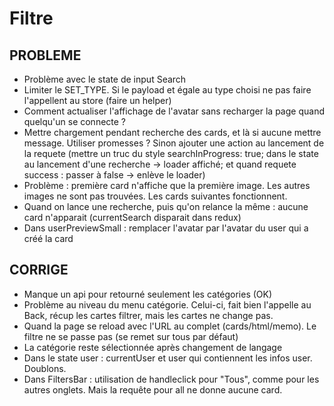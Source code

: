 # Filtre

## PROBLEME
- Problème avec le state de input Search
- Limiter le SET_TYPE. Si le payload et égale au type choisi ne pas faire l'appellent au store (faire un helper)
- Comment actualiser l'affichage de l'avatar sans recharger la page quand quelqu'un se connecte ?
- Mettre chargement pendant recherche des cards, et là si aucune mettre message. Utiliser promesses ? Sinon ajouter une action au lancement de la requete (mettre un truc du style searchInProgress: true; dans le state au lancement d'une recherche -> loader affiché; et quand requete success : passer à false -> enlève le loader)
- Problème : première card n'affiche que la première image. Les autres images ne sont pas trouvées. Les cards suivantes fonctionnent.
- Quand on lance une recherche, puis qu'on relance la même : aucune card n'apparait (currentSearch disparait dans redux)
- Dans userPreviewSmall : remplacer l'avatar par l'avatar du user qui a créé la card

## CORRIGE
- Manque un api pour retourné seulement les catégories (OK)
- Problème au niveau du menu catégorie. Celui-ci, fait bien l'appelle au Back, récup les cartes filtrer, mais les cartes ne change pas.
- Quand la page se reload avec l'URL au complet (cards/html/memo). Le filtre ne se passe pas (se remet sur tous par défaut)
- La catégorie reste sélectionnée après changement de langage
- Dans le state user : currentUser et user qui contiennent les infos user. Doublons.
- Dans FiltersBar : utilisation de handleclick pour "Tous", comme pour les autres onglets. Mais la requête pour all ne donne aucune card.
